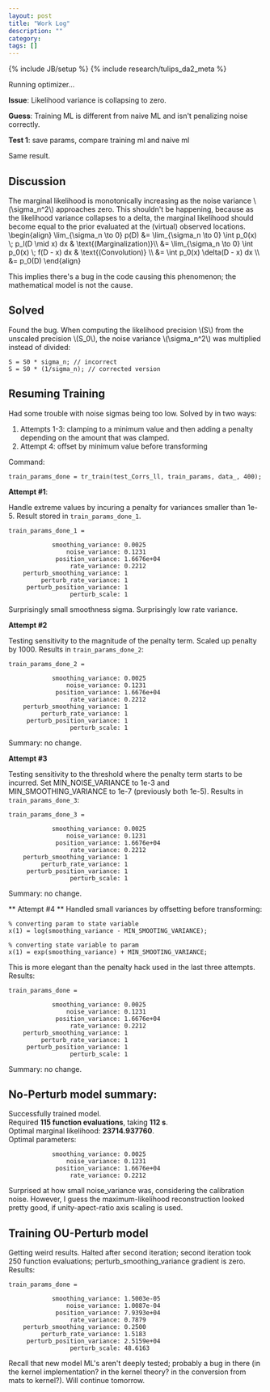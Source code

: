 ```yaml
---
layout: post
title: "Work Log"
description: ""
category: 
tags: []
---
```

{% include JB/setup %}
{% include research/tulips_da2_meta %}

Running optimizer...

**Issue**: Likelihood variance is collapsing to zero.

**Guess**: Training ML is different from naive ML and isn't penalizing noise correctly.

**Test 1**: save params, compare training ml and naive ml

Same result.

Discussion
--------


<div> The marginal likelihood is monotonically increasing as the noise variance \(\sigma_n^2\) approaches zero.  This shouldn't be happening, because as the likelihood variance collapses to a delta, the marginal likelihood should become equal to the prior evaluated at the (virtual) observed locations.</div>

<div>
\begin{align}
    \lim_{\sigma_n \to 0} p(D) &= \lim_{\sigma_n \to 0} \int p_0(x) \; p_l(D \mid x) dx & \text{(Marginalization)}\\
         &= \lim_{\sigma_n \to 0} \int p_0(x) \; f(D - x) dx &   \text{(Convolution)} \\
         &= \int p_0(x) \delta(D - x) dx \\
         &= p_0(D) 
\end{align}
</div>

This implies there's a bug in the code causing this phenomenon; the mathematical model is not the cause.

Solved
----

<div>Found the bug.  When computing the likelihood precision \(S\) from the unscaled precision \(S_0\), the noise variance \(\sigma_n^2\) was multiplied instead of divided:</div>
    
    S = S0 * sigma_n; // incorrect
    S = S0 * (1/sigma_n); // corrected version

Resuming Training
-----------

Had some trouble with noise sigmas being too low.  Solved by in two ways:
    
1. Attempts 1-3: clamping to a minimum value and then adding a penalty depending on the amount that was clamped.
2. Attempt 4:  offset by minimum value before transforming

Command:

    train_params_done = tr_train(test_Corrs_ll, train_params, data_, 400);

**Attempt #1**: 

Handle extreme values by incuring a penalty for variances smaller than 1e-5.  Result stored in `train_params_done_1`.

    train_params_done_1 = 

                smoothing_variance: 0.0025
                    noise_variance: 0.1231
                 position_variance: 1.6676e+04
                     rate_variance: 0.2212
        perturb_smoothing_variance: 1
             perturb_rate_variance: 1
         perturb_position_variance: 1
                     perturb_scale: 1

Surprisingly small smoothness sigma.  Surprisingly low rate variance.

**Attempt #2** 

Testing sensitivity to the magnitude of the penalty term.  Scaled up penalty by 1000.  Results in `train_params_done_2`:
    
    train_params_done_2 = 

                smoothing_variance: 0.0025
                    noise_variance: 0.1231
                 position_variance: 1.6676e+04
                     rate_variance: 0.2212
        perturb_smoothing_variance: 1
             perturb_rate_variance: 1
         perturb_position_variance: 1
                     perturb_scale: 1

Summary: no change.

**Attempt #3** 

Testing sensitivity to the threshold where the penalty term starts to be incurred.  Set MIN_NOISE_VARIANCE to 1e-3 and MIN_SMOOTHING_VARIANCE to 1e-7 (previously both 1e-5).  Results in `train_params_done_3`:

    train_params_done_3 = 

                smoothing_variance: 0.0025
                    noise_variance: 0.1231
                 position_variance: 1.6676e+04
                     rate_variance: 0.2212
        perturb_smoothing_variance: 1
             perturb_rate_variance: 1
         perturb_position_variance: 1
                     perturb_scale: 1

Summary: no change.

** Attempt #4 **
Handled small variances by offsetting before transforming:
    
    % converting param to state variable
    x(1) = log(smoothing_variance - MIN_SMOOTING_VARIANCE);
    
    % converting state variable to param
    x(1) = exp(smoothing_variance) + MIN_SMOOTING_VARIANCE;

This is more elegant than the penalty hack used in the last three attempts.   Results:
    
    train_params_done = 

                smoothing_variance: 0.0025
                    noise_variance: 0.1231
                 position_variance: 1.6676e+04
                     rate_variance: 0.2212
        perturb_smoothing_variance: 1
             perturb_rate_variance: 1
         perturb_position_variance: 1
                     perturb_scale: 1

Summary: no change.

No-Perturb model summary:
---------------------

Successfully trained model.  
Required **115 function evaluations**, taking **112 s**.  
Optimal marginal likelihood:  **23714.937760**.  
Optimal parameters:

                smoothing_variance: 0.0025
                    noise_variance: 0.1231
                 position_variance: 1.6676e+04
                     rate_variance: 0.2212

Surprised at how small noise_variance was, considering the calibration noise.  However, I guess the maximum-likelihood reconstruction looked pretty good, if unity-apect-ratio axis scaling is used.  

Training OU-Perturb model
-----------------

Getting weird results.  Halted after second iteration; second iteration took 250 function evaluations; perturb_smoothing_variance gradient is zero.  Results:
    
    train_params_done = 

                smoothing_variance: 1.5003e-05
                    noise_variance: 1.0087e-04
                 position_variance: 7.9393e+04
                     rate_variance: 0.7879
        perturb_smoothing_variance: 0.2500
             perturb_rate_variance: 1.5183
         perturb_position_variance: 2.5159e+04
                     perturb_scale: 48.6163

Recall that new model ML's aren't deeply tested; probably a bug in there (in the kernel implementation?  in the kernel theory? in the conversion from mats to kernel?).  Will continue tomorrow.

